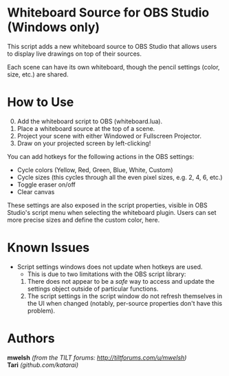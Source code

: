 # Whiteboard Source for OBS Studio (Windows only)
This script adds a new whiteboard source to OBS Studio that allows users to display live drawings on top of their sources.

Each scene can have its own whiteboard, though the pencil settings (color, size, etc.) are shared.

# How to Use
0. Add the whiteboard script to OBS (whiteboard.lua).
1. Place a whiteboard source at the top of a scene.
2. Project your scene with either Windowed or Fullscreen Projector.
3. Draw on your projected screen by left-clicking!

You can add hotkeys for the following actions in the OBS settings:
- Cycle colors (Yellow, Red, Green, Blue, White, Custom)
- Cycle sizes (this cycles through all the even pixel sizes, e.g. 2, 4, 6, etc.)
- Toggle eraser on/off
- Clear canvas

These settings are also exposed in the script properties, visible in OBS Studio's script menu when selecting the whiteboard plugin. Users can set more precise sizes and define the custom color, here.

# Known Issues
- Script settings windows does not update when hotkeys are used.
  * This is due to two limitations with the OBS script library:
   1) There does not appear to be a *safe* way to access and update the settings object outside of particular functions. 
   2) The script settings in the script window do not refresh themselves in the UI when changed (notably, per-source properties don't have this problem).


# Authors
**mwelsh** *(from the TILT forums: http://tiltforums.com/u/mwelsh)*  
**Tari** *(github.com/katarai)*
